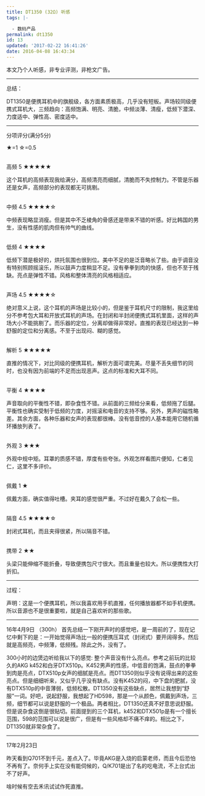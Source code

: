 ```yaml
---
title: DT1350 (32Ω) 听感
tags: |-

  - 数码产品
permalink: dt1350
id: 13
updated: '2017-02-22 16:41:26'
date: 2016-04-08 16:43:34
---
```


本文乃个人听感，非专业评测，非枪文广告。

___
总结：

DT1350是便携耳机中的旗舰级，各方面素质极高，几乎没有短板。声场较同级便携式耳机大，三频趋向：高频饱满、明亮、清脆，中频淡薄、清瘦，低频下潜深、力度适中、弹性高、密度适中。
___

分项评分(满分5分)

★=1 ☆=0.5

<br/>
高频
5
★★★★★

这个耳机的高频表现我给满分，高频清亮而细腻，清脆而不失控制力。不管是乐器还是女声，高频部分的表现都无可挑剔。

<br/>
中频
4.5
★★★★☆

中频表现略显消瘦。但是其中不乏棱角的骨感还是带来不错的听感。好比韩国的男生，没有性感的肌肉但有帅气的曲线。

<br/>
低频
4
★★★★
 
低频下潜是极好的，烘托氛围也很到位。美中不足的是泛音略长了些。由于调音没有特别照顾摇滚乐，所以鼓声力度稍显不足。没有拳拳到肉的快感，但也不至于残缺。亮点是弹性不错。风格和整体清亮的风格相适应。

<br/>
声场
4.5
★★★★☆

绝对意义上说，这个耳机的声场是比较小的，但是鉴于耳机尺寸的限制，我这里给分不参考包大耳和开放式耳机的声场。在封闭和半封闭便携式耳机里面，这样的声场大小不能挑剔了。而乐器的定位，分离却做得非常好。直推的表现已经达到一种舒服的定位和分离感。不至于出现闷、糊的感觉。

<br/>
解析
5
★★★★★

直推的情况下，对比同级的便携耳机，解析方面可谓完美。尽量不丢失细节的同时，也没有因为前端的不足而出现恶声。这点的标准和大耳不同。

<br/>
平衡
4
★★★★

声音取向的平衡性不错，即杂食性不错。从前面的三频给分来看，低频拖了后腿。平衡性也确实受制于低频的力度，对摇滚和电音的支持不够。另外，男声的磁性略差。其余方面，各种乐器和女声的表现都很棒。没有低音控的人基本能用它随机循环播放列表了。

<br/>
外观
3
★★★

外观中规中矩。耳罩的质感不错，厚度有些夸张。外观怎样看图片便知，仁者见仁，这里不多评价。

<br/>
佩戴
1
★

佩戴方面，确实值得吐槽。夹耳的感觉很严重。不过好在戴久了会松一些。

<br/>
隔音
4.5
★★★★☆

封闭式耳机，而且夹得很紧，所以隔音不错。

<br/>
携带
2
★★

头梁只能伸缩不能折叠，导致便携包尺寸很大。而且重量也较大。所以便携性大打折扣。


___
过程：

声明：这是一个便携耳机，所以我喜欢用手机直推，任何播放器都不如手机便携。所以音源也不是很重要啦，就是自己喜欢听的那些歌。

___

16年4月9日 （300h）
首先总结一下刚开声时的感觉吧，是一周前的了，现在记忆中剩下的是：一开始觉得声场比一般的便携压耳式（封闭式）要开阔得多。然后就是高频亮，中频薄，低频残。除此之外，没有了。

300小时的边煲边听给我以下的感觉: 整个声音没有什么亮点。参考之前玩的比较久的AKG k452和白牙DTX510p。K452男声的性感，中低音的饱满，鼓点的拳拳到肉是亮点，DTX510p女声的细腻是亮点。而DT1350则似乎没有说得出来的这些亮点。但是细细听来，又似乎几乎没有缺点。没有K452的闷，中下盘的肥腻，没有DTX510p的中音薄弱，低频松散。DT1350没有这些缺点，居然让我想到“舒服”一词。好吧，说起舒服，我想起了HD598，那是一个从颜色，佩戴到声场，三频，细节都可以说是舒服的一个极品。两者相比，DT1350还真不好意思说舒服。但是说杂食这倒是很贴切。前面提到的三个耳机，k452和DTX501p是有一个擅长范围，598的范围可以说是很广，但是有一些风格却不痛不痒的。相比之下，DT1350就非常杂食了。
___

17年2月23日

昨天看到Q701不到千元，差点入了。毕竟AKG是入烧的启蒙老师，而且今后恐怕不再有了。奈何手上实在没有能伺候的，Q/K701是出了名的吃电流，不上台式出不了好声。

啥时候有空去禾讯试试作死直推。






